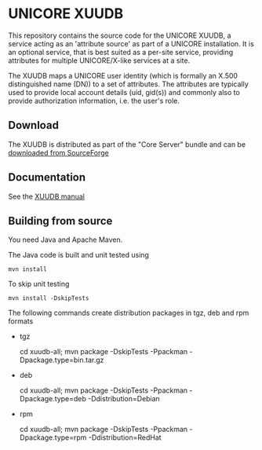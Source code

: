 # UNICORE XUUDB

This repository contains the source code for the UNICORE XUUDB,
a service acting as an 'attribute source' as part
of a UNICORE installation. It is an optional service, that is best
suited as a per-site service, providing attributes for multiple
UNICORE/X-like services at a site.

The XUUDB maps a UNICORE user identity (which is formally an X.500
distinguished name (DN)) to a set of attributes. The attributes are
typically used to provide local account details (uid, gid(s)) and
commonly also to provide authorization information, i.e. the
user's role.

## Download

The XUUDB is distributed as part of the "Core Server" bundle and can be
[downloaded from SourceForge](https://sourceforge.net/projects/unicore/files/Servers/Core)

## Documentation

See the [XUUDB manual](https://unicore-docs.readthedocs.io/en/latest/admin-docs/xuudb/index.html)


## Building from source

You need Java and Apache Maven.

The Java code is built and unit tested using

    mvn install

To skip unit testing

    mvn install -DskipTests

The following commands create distribution packages
in tgz, deb and rpm formats


 * tgz

    cd xuudb-all; mvn package -DskipTests -Ppackman -Dpackage.type=bin.tar.gz

 * deb

    cd xuudb-all; mvn package -DskipTests -Ppackman -Dpackage.type=deb -Ddistribution=Debian

 * rpm

    cd xuudb-all; mvn package -DskipTests -Ppackman -Dpackage.type=rpm -Ddistribution=RedHat
